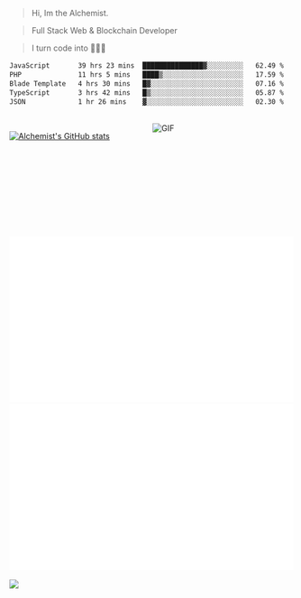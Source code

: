 > Hi, Im the Alchemist.

> Full Stack Web & Blockchain Developer

> I turn code into 💎💎💎

<!--START_SECTION:waka-->
```text
JavaScript       39 hrs 23 mins  ███████████████▓░░░░░░░░░   62.49 % 
PHP              11 hrs 5 mins   ████▒░░░░░░░░░░░░░░░░░░░░   17.59 % 
Blade Template   4 hrs 30 mins   █▓░░░░░░░░░░░░░░░░░░░░░░░   07.16 % 
TypeScript       3 hrs 42 mins   █▒░░░░░░░░░░░░░░░░░░░░░░░   05.87 % 
JSON             1 hr 26 mins    ▓░░░░░░░░░░░░░░░░░░░░░░░░   02.30 % 
```
<!--END_SECTION:waka-->


<br />

<img align="right" alt="GIF" src="https://user-images.githubusercontent.com/5355808/139111924-210cc6fa-9fb1-4dac-929d-6324a5836a92.gif" width="250" height="200" />

[![Alchemist's GitHub stats](https://github-readme-stats.vercel.app/api?username=DrMaxis&show_icons=true&theme=outrun&count_private=true)](#)

![](https://raw.githubusercontent.com/DrMaxis/github-stats-transparent/output/generated/overview.svg)
![](https://raw.githubusercontent.com/DrMaxis/github-stats-transparent/output/generated/languages.svg)

 
<a href="https://count.getloli.com/"><img src="https://count.getloli.com/get/@:maxis-the-alchemist?theme=rule34"></a>
<!-- https://count.getloli.com/get/@alchemist?theme=rule34 -->
<br>


